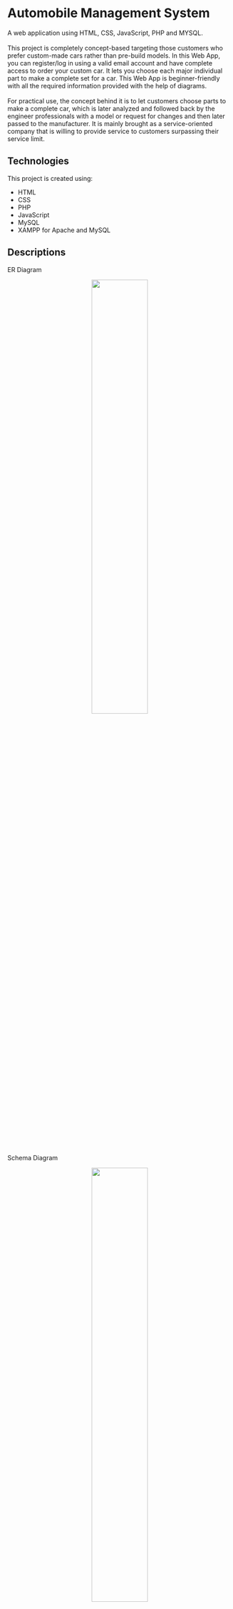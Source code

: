 # Automobile Management System
A web application using HTML, CSS, JavaScript, PHP and MYSQL.
<br>
<br>
This project is completely concept-based targeting those customers who prefer custom-made cars rather than pre-build models. In this Web App, you can register/log in using a valid email account and have complete access to order your custom car. It lets you choose each major individual part to make a complete set for a car. This Web App is beginner-friendly with all the required information provided with the help of diagrams.
<br>
<br>
For practical use, the concept behind it is to let customers choose parts to make a complete car, which is later analyzed and followed back by the engineer professionals with a model or request for changes and then later passed to the manufacturer. It is mainly brought as a service-oriented company that is willing to provide service to customers surpassing their service limit.
<br>
## Technologies
This project is created using:
* HTML
* CSS
* PHP
* JavaScript 
* MySQL
* XAMPP for Apache and MySQL

## Descriptions

ER Diagram
<p align="center">
   <img src="https://user-images.githubusercontent.com/89457854/167252432-d2bf50e2-aa45-42bb-a6a9-b290e3c3087f.png" width="50%">
</p>

Schema Diagram
<p align="center">
  <img src="https://user-images.githubusercontent.com/89457854/167252795-e385573b-eee2-4a3b-b9c0-d5c6c553752d.png" width="50%">
</p>

### Implementation
<!-- Click on image for [video](https://youtu.be/lIcBHIgIN1I)
<br> -->

[<p align="center"><img src="https://user-images.githubusercontent.com/89457854/167309827-ed78cbf0-70a0-4e48-8e1b-0dd207485900.jpg" width="50%"></p>](https://youtu.be/lIcBHIgIN1I)

## Setup
To use this project:
1. Install XAMPP Server
2. Paste all the codes (except 'index.php' and 'SQL file')  in 'htdocs/AutomobileWebProject' folder under 'xampp' folder
3. Paste 'index.php' file in 'htdocs' folder under 'xampp' folder
4. Create a new user account with -- Host: `localhost`  -- Database Password: `[46L7sjAxW44!LxK`  -- Database Username: `id18887859_root`
5. Create a new database with DB name 'id18887859_project'
6. Import database codes to the DB
7. Open homepage using localhost as hostname 

For reference check [this](https://youtu.be/lFZcEqgJa5E) video.

## Project Report
For more details, you can download project report of this project from  [here](https://drive.google.com/file/d/17MBpRzxh-v1ZrTflNcz7tw68RNwmra6C/view?usp=sharing "Project Report").
<br>
<br>
### Disclaimer
Images used in this project are form different sources. All the images are used for educational purpose only. I do not own any images used here, it belongs to its rightful owner.
